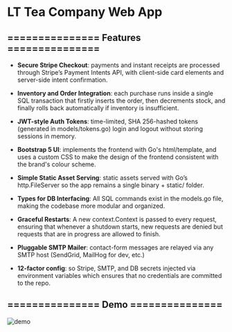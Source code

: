 # LT Tea Company Web App

## =============== Features ===============

- **Secure Stripe Checkout**: payments and instant receipts are processed through Stripe’s Payment Intents API, with client-side card elements and server-side intent confirmation.

- **Inventory and Order Integration**: each purchase runs inside a single SQL transaction that firstly inserts the order, then decrements stock, and finally rolls back automatically if inventory is insufficient.

- **JWT-style Auth Tokens**: time-limited, SHA 256-hashed tokens (generated in models/tokens.go) login and logout without storing sessions in memory.

- **Bootstrap 5 UI**: implements the frontend with Go's html/template, and uses a custom CSS to make the design of the frontend consistent with the brand's colour scheme.

- **Simple Static Asset Serving**: static assets served with Go’s http.FileServer so the app remains a single binary + static/ folder.

- **Types for DB Interfacing**: All SQL commands exist in the models.go file, making the codebase more modular and organized.

- **Graceful Restarts**: A new context.Context is passed to every request, ensuring that whenever a shutdown starts, new requests are denied but requests that are in progress are allowed to finish.

- **Pluggable SMTP Mailer**: contact-form messages are relayed via any SMTP host (SendGrid, MailHog for dev, etc.)

- **12-factor config**: so Stripe, SMTP, and DB secrets injected via environment variables which ensures that no credentials are committed to the repo.


## =============== Demo ===============

![demo](docs/)

